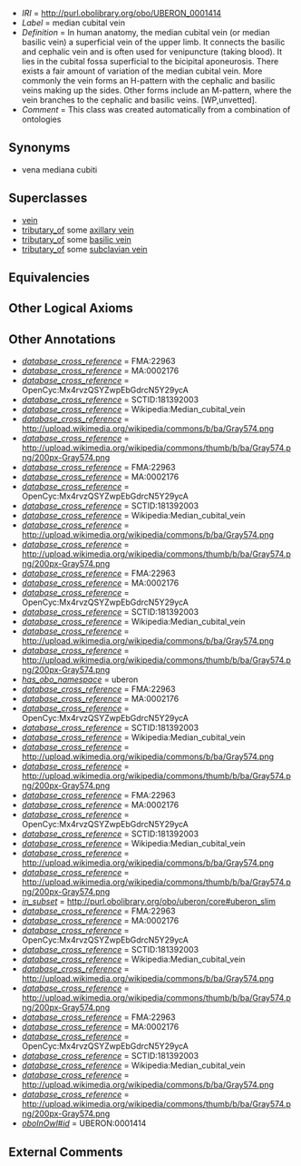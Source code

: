  * *IRI* = http://purl.obolibrary.org/obo/UBERON_0001414
 * *Label* = median cubital vein
 * *Definition* = In human anatomy, the median cubital vein (or median basilic vein) a superficial vein of the upper limb. It connects the basilic and cephalic vein and is often used for venipuncture (taking blood). It lies in the cubital fossa superficial to the bicipital aponeurosis. There exists a fair amount of variation of the median cubital vein. More commonly the vein forms an H-pattern with the cephalic and basilic veins making up the sides. Other forms include an M-pattern, where the vein branches to the cephalic and basilic veins. [WP,unvetted].
 * *Comment* = This class was created automatically from a combination of ontologies

## Synonyms

 * vena mediana cubiti

## Superclasses

 * [vein](../../UBERON/38/UBERON_0001638.md)
 * [tributary_of](../../core#tributary/of/core#tributary_of.md) some [axillary vein](../../UBERON/85/UBERON_0000985.md)
 * [tributary_of](../../core#tributary/of/core#tributary_of.md) some [basilic vein](../../UBERON/11/UBERON_0001411.md)
 * [tributary_of](../../core#tributary/of/core#tributary_of.md) some [subclavian vein](../../UBERON/87/UBERON_0001587.md)

## Equivalencies


## Other Logical Axioms


## Other Annotations

 * *[database_cross_reference](../../ef/oboInOwl#hasDbXref.md)* = FMA:22963
 * *[database_cross_reference](../../ef/oboInOwl#hasDbXref.md)* = MA:0002176
 * *[database_cross_reference](../../ef/oboInOwl#hasDbXref.md)* = OpenCyc:Mx4rvzQSYZwpEbGdrcN5Y29ycA
 * *[database_cross_reference](../../ef/oboInOwl#hasDbXref.md)* = SCTID:181392003
 * *[database_cross_reference](../../ef/oboInOwl#hasDbXref.md)* = Wikipedia:Median_cubital_vein
 * *[database_cross_reference](../../ef/oboInOwl#hasDbXref.md)* = http://upload.wikimedia.org/wikipedia/commons/b/ba/Gray574.png
 * *[database_cross_reference](../../ef/oboInOwl#hasDbXref.md)* = http://upload.wikimedia.org/wikipedia/commons/thumb/b/ba/Gray574.png/200px-Gray574.png
 * *[database_cross_reference](../../ef/oboInOwl#hasDbXref.md)* = FMA:22963
 * *[database_cross_reference](../../ef/oboInOwl#hasDbXref.md)* = MA:0002176
 * *[database_cross_reference](../../ef/oboInOwl#hasDbXref.md)* = OpenCyc:Mx4rvzQSYZwpEbGdrcN5Y29ycA
 * *[database_cross_reference](../../ef/oboInOwl#hasDbXref.md)* = SCTID:181392003
 * *[database_cross_reference](../../ef/oboInOwl#hasDbXref.md)* = Wikipedia:Median_cubital_vein
 * *[database_cross_reference](../../ef/oboInOwl#hasDbXref.md)* = http://upload.wikimedia.org/wikipedia/commons/b/ba/Gray574.png
 * *[database_cross_reference](../../ef/oboInOwl#hasDbXref.md)* = http://upload.wikimedia.org/wikipedia/commons/thumb/b/ba/Gray574.png/200px-Gray574.png
 * *[database_cross_reference](../../ef/oboInOwl#hasDbXref.md)* = FMA:22963
 * *[database_cross_reference](../../ef/oboInOwl#hasDbXref.md)* = MA:0002176
 * *[database_cross_reference](../../ef/oboInOwl#hasDbXref.md)* = OpenCyc:Mx4rvzQSYZwpEbGdrcN5Y29ycA
 * *[database_cross_reference](../../ef/oboInOwl#hasDbXref.md)* = SCTID:181392003
 * *[database_cross_reference](../../ef/oboInOwl#hasDbXref.md)* = Wikipedia:Median_cubital_vein
 * *[database_cross_reference](../../ef/oboInOwl#hasDbXref.md)* = http://upload.wikimedia.org/wikipedia/commons/b/ba/Gray574.png
 * *[database_cross_reference](../../ef/oboInOwl#hasDbXref.md)* = http://upload.wikimedia.org/wikipedia/commons/thumb/b/ba/Gray574.png/200px-Gray574.png
 * *[has_obo_namespace](../../ce/oboInOwl#hasOBONamespace.md)* = uberon
 * *[database_cross_reference](../../ef/oboInOwl#hasDbXref.md)* = FMA:22963
 * *[database_cross_reference](../../ef/oboInOwl#hasDbXref.md)* = MA:0002176
 * *[database_cross_reference](../../ef/oboInOwl#hasDbXref.md)* = OpenCyc:Mx4rvzQSYZwpEbGdrcN5Y29ycA
 * *[database_cross_reference](../../ef/oboInOwl#hasDbXref.md)* = SCTID:181392003
 * *[database_cross_reference](../../ef/oboInOwl#hasDbXref.md)* = Wikipedia:Median_cubital_vein
 * *[database_cross_reference](../../ef/oboInOwl#hasDbXref.md)* = http://upload.wikimedia.org/wikipedia/commons/b/ba/Gray574.png
 * *[database_cross_reference](../../ef/oboInOwl#hasDbXref.md)* = http://upload.wikimedia.org/wikipedia/commons/thumb/b/ba/Gray574.png/200px-Gray574.png
 * *[database_cross_reference](../../ef/oboInOwl#hasDbXref.md)* = FMA:22963
 * *[database_cross_reference](../../ef/oboInOwl#hasDbXref.md)* = MA:0002176
 * *[database_cross_reference](../../ef/oboInOwl#hasDbXref.md)* = OpenCyc:Mx4rvzQSYZwpEbGdrcN5Y29ycA
 * *[database_cross_reference](../../ef/oboInOwl#hasDbXref.md)* = SCTID:181392003
 * *[database_cross_reference](../../ef/oboInOwl#hasDbXref.md)* = Wikipedia:Median_cubital_vein
 * *[database_cross_reference](../../ef/oboInOwl#hasDbXref.md)* = http://upload.wikimedia.org/wikipedia/commons/b/ba/Gray574.png
 * *[database_cross_reference](../../ef/oboInOwl#hasDbXref.md)* = http://upload.wikimedia.org/wikipedia/commons/thumb/b/ba/Gray574.png/200px-Gray574.png
 * *[in_subset](../../et/oboInOwl#inSubset.md)* = http://purl.obolibrary.org/obo/uberon/core#uberon_slim
 * *[database_cross_reference](../../ef/oboInOwl#hasDbXref.md)* = FMA:22963
 * *[database_cross_reference](../../ef/oboInOwl#hasDbXref.md)* = MA:0002176
 * *[database_cross_reference](../../ef/oboInOwl#hasDbXref.md)* = OpenCyc:Mx4rvzQSYZwpEbGdrcN5Y29ycA
 * *[database_cross_reference](../../ef/oboInOwl#hasDbXref.md)* = SCTID:181392003
 * *[database_cross_reference](../../ef/oboInOwl#hasDbXref.md)* = Wikipedia:Median_cubital_vein
 * *[database_cross_reference](../../ef/oboInOwl#hasDbXref.md)* = http://upload.wikimedia.org/wikipedia/commons/b/ba/Gray574.png
 * *[database_cross_reference](../../ef/oboInOwl#hasDbXref.md)* = http://upload.wikimedia.org/wikipedia/commons/thumb/b/ba/Gray574.png/200px-Gray574.png
 * *[database_cross_reference](../../ef/oboInOwl#hasDbXref.md)* = FMA:22963
 * *[database_cross_reference](../../ef/oboInOwl#hasDbXref.md)* = MA:0002176
 * *[database_cross_reference](../../ef/oboInOwl#hasDbXref.md)* = OpenCyc:Mx4rvzQSYZwpEbGdrcN5Y29ycA
 * *[database_cross_reference](../../ef/oboInOwl#hasDbXref.md)* = SCTID:181392003
 * *[database_cross_reference](../../ef/oboInOwl#hasDbXref.md)* = Wikipedia:Median_cubital_vein
 * *[database_cross_reference](../../ef/oboInOwl#hasDbXref.md)* = http://upload.wikimedia.org/wikipedia/commons/b/ba/Gray574.png
 * *[database_cross_reference](../../ef/oboInOwl#hasDbXref.md)* = http://upload.wikimedia.org/wikipedia/commons/thumb/b/ba/Gray574.png/200px-Gray574.png
 * *[oboInOwl#id](../../id/oboInOwl#id.md)* = UBERON:0001414

## External Comments

